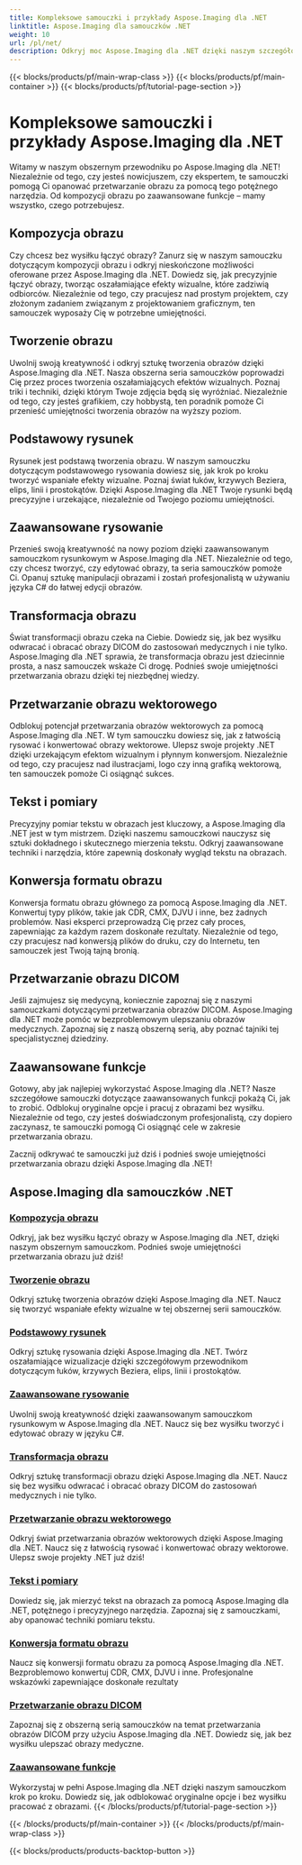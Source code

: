 ```yaml
---
title: Kompleksowe samouczki i przykłady Aspose.Imaging dla .NET
linktitle: Aspose.Imaging dla samouczków .NET
weight: 10
url: /pl/net/
description: Odkryj moc Aspose.Imaging dla .NET dzięki naszym szczegółowym samouczkom. Od kompozycji obrazu po zaawansowane funkcje, rozwijaj swoje umiejętności i ulepszaj swoje możliwości w zakresie przetwarzania obrazu.
---
```


{{< blocks/products/pf/main-wrap-class >}}
{{< blocks/products/pf/main-container >}}
{{< blocks/products/pf/tutorial-page-section >}}

# Kompleksowe samouczki i przykłady Aspose.Imaging dla .NET


Witamy w naszym obszernym przewodniku po Aspose.Imaging dla .NET! Niezależnie od tego, czy jesteś nowicjuszem, czy ekspertem, te samouczki pomogą Ci opanować przetwarzanie obrazu za pomocą tego potężnego narzędzia. Od kompozycji obrazu po zaawansowane funkcje – mamy wszystko, czego potrzebujesz.

## Kompozycja obrazu

Czy chcesz bez wysiłku łączyć obrazy? Zanurz się w naszym samouczku dotyczącym kompozycji obrazu i odkryj nieskończone możliwości oferowane przez Aspose.Imaging dla .NET. Dowiedz się, jak precyzyjnie łączyć obrazy, tworząc oszałamiające efekty wizualne, które zadziwią odbiorców. Niezależnie od tego, czy pracujesz nad prostym projektem, czy złożonym zadaniem związanym z projektowaniem graficznym, ten samouczek wyposaży Cię w potrzebne umiejętności.

## Tworzenie obrazu

Uwolnij swoją kreatywność i odkryj sztukę tworzenia obrazów dzięki Aspose.Imaging dla .NET. Nasza obszerna seria samouczków poprowadzi Cię przez proces tworzenia oszałamiających efektów wizualnych. Poznaj triki i techniki, dzięki którym Twoje zdjęcia będą się wyróżniać. Niezależnie od tego, czy jesteś grafikiem, czy hobbystą, ten poradnik pomoże Ci przenieść umiejętności tworzenia obrazów na wyższy poziom.

## Podstawowy rysunek

Rysunek jest podstawą tworzenia obrazu. W naszym samouczku dotyczącym podstawowego rysowania dowiesz się, jak krok po kroku tworzyć wspaniałe efekty wizualne. Poznaj świat łuków, krzywych Beziera, elips, linii i prostokątów. Dzięki Aspose.Imaging dla .NET Twoje rysunki będą precyzyjne i urzekające, niezależnie od Twojego poziomu umiejętności.

## Zaawansowane rysowanie

Przenieś swoją kreatywność na nowy poziom dzięki zaawansowanym samouczkom rysunkowym w Aspose.Imaging dla .NET. Niezależnie od tego, czy chcesz tworzyć, czy edytować obrazy, ta seria samouczków pomoże Ci. Opanuj sztukę manipulacji obrazami i zostań profesjonalistą w używaniu języka C# do łatwej edycji obrazów.

## Transformacja obrazu

Świat transformacji obrazu czeka na Ciebie. Dowiedz się, jak bez wysiłku odwracać i obracać obrazy DICOM do zastosowań medycznych i nie tylko. Aspose.Imaging dla .NET sprawia, że transformacja obrazu jest dziecinnie prosta, a nasz samouczek wskaże Ci drogę. Podnieś swoje umiejętności przetwarzania obrazu dzięki tej niezbędnej wiedzy.

## Przetwarzanie obrazu wektorowego

Odblokuj potencjał przetwarzania obrazów wektorowych za pomocą Aspose.Imaging dla .NET. W tym samouczku dowiesz się, jak z łatwością rysować i konwertować obrazy wektorowe. Ulepsz swoje projekty .NET dzięki urzekającym efektom wizualnym i płynnym konwersjom. Niezależnie od tego, czy pracujesz nad ilustracjami, logo czy inną grafiką wektorową, ten samouczek pomoże Ci osiągnąć sukces.

## Tekst i pomiary

Precyzyjny pomiar tekstu w obrazach jest kluczowy, a Aspose.Imaging dla .NET jest w tym mistrzem. Dzięki naszemu samouczkowi nauczysz się sztuki dokładnego i skutecznego mierzenia tekstu. Odkryj zaawansowane techniki i narzędzia, które zapewnią doskonały wygląd tekstu na obrazach.

## Konwersja formatu obrazu

Konwersja formatu obrazu głównego za pomocą Aspose.Imaging dla .NET. Konwertuj typy plików, takie jak CDR, CMX, DJVU i inne, bez żadnych problemów. Nasi eksperci przeprowadzą Cię przez cały proces, zapewniając za każdym razem doskonałe rezultaty. Niezależnie od tego, czy pracujesz nad konwersją plików do druku, czy do Internetu, ten samouczek jest Twoją tajną bronią.

## Przetwarzanie obrazu DICOM

Jeśli zajmujesz się medycyną, koniecznie zapoznaj się z naszymi samouczkami dotyczącymi przetwarzania obrazów DICOM. Aspose.Imaging dla .NET może pomóc w bezproblemowym ulepszaniu obrazów medycznych. Zapoznaj się z naszą obszerną serią, aby poznać tajniki tej specjalistycznej dziedziny.

## Zaawansowane funkcje

Gotowy, aby jak najlepiej wykorzystać Aspose.Imaging dla .NET? Nasze szczegółowe samouczki dotyczące zaawansowanych funkcji pokażą Ci, jak to zrobić. Odblokuj oryginalne opcje i pracuj z obrazami bez wysiłku. Niezależnie od tego, czy jesteś doświadczonym profesjonalistą, czy dopiero zaczynasz, te samouczki pomogą Ci osiągnąć cele w zakresie przetwarzania obrazu.

Zacznij odkrywać te samouczki już dziś i podnieś swoje umiejętności przetwarzania obrazu dzięki Aspose.Imaging dla .NET!
## Aspose.Imaging dla samouczków .NET
### [Kompozycja obrazu](./image-composition/)
Odkryj, jak bez wysiłku łączyć obrazy w Aspose.Imaging dla .NET, dzięki naszym obszernym samouczkom. Podnieś swoje umiejętności przetwarzania obrazu już dziś!
### [Tworzenie obrazu](./image-creation/)
Odkryj sztukę tworzenia obrazów dzięki Aspose.Imaging dla .NET. Naucz się tworzyć wspaniałe efekty wizualne w tej obszernej serii samouczków.
### [Podstawowy rysunek](./basic-drawing/)
Odkryj sztukę rysowania dzięki Aspose.Imaging dla .NET. Twórz oszałamiające wizualizacje dzięki szczegółowym przewodnikom dotyczącym łuków, krzywych Beziera, elips, linii i prostokątów.
### [Zaawansowane rysowanie](./advanced-drawing/)
Uwolnij swoją kreatywność dzięki zaawansowanym samouczkom rysunkowym w Aspose.Imaging dla .NET. Naucz się bez wysiłku tworzyć i edytować obrazy w języku C#.
### [Transformacja obrazu](./image-transformation/)
Odkryj sztukę transformacji obrazu dzięki Aspose.Imaging dla .NET. Naucz się bez wysiłku odwracać i obracać obrazy DICOM do zastosowań medycznych i nie tylko.
### [Przetwarzanie obrazu wektorowego](./vector-image-processing/)
Odkryj świat przetwarzania obrazów wektorowych dzięki Aspose.Imaging dla .NET. Naucz się z łatwością rysować i konwertować obrazy wektorowe. Ulepsz swoje projekty .NET już dziś!
### [Tekst i pomiary](./text-and-measurements/)
Dowiedz się, jak mierzyć tekst na obrazach za pomocą Aspose.Imaging dla .NET, potężnego i precyzyjnego narzędzia. Zapoznaj się z samouczkami, aby opanować techniki pomiaru tekstu.
### [Konwersja formatu obrazu](./image-format-conversion/)
Naucz się konwersji formatu obrazu za pomocą Aspose.Imaging dla .NET. Bezproblemowo konwertuj CDR, CMX, DJVU i inne. Profesjonalne wskazówki zapewniające doskonałe rezultaty
### [Przetwarzanie obrazu DICOM](./dicom-image-processing/)
Zapoznaj się z obszerną serią samouczków na temat przetwarzania obrazów DICOM przy użyciu Aspose.Imaging dla .NET. Dowiedz się, jak bez wysiłku ulepszać obrazy medyczne.
### [Zaawansowane funkcje](./advanced-features/)
Wykorzystaj w pełni Aspose.Imaging dla .NET dzięki naszym samouczkom krok po kroku. Dowiedz się, jak odblokować oryginalne opcje i bez wysiłku pracować z obrazami.
{{< /blocks/products/pf/tutorial-page-section >}}

{{< /blocks/products/pf/main-container >}}
{{< /blocks/products/pf/main-wrap-class >}}

{{< blocks/products/products-backtop-button >}}
